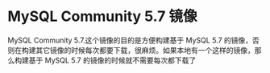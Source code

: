 # MySQL Community 5.7 镜像

MySQL Community 5.7.这个镜像的目的是方便构建基于 MySQL 5.7 的镜像，否则在构建其它镜像的时候每次都要下载，很麻烦。如果本地有一个这样的镜像，那么构建基于 MySQL 5.7 的镜像的时候就不需要每次都下载了